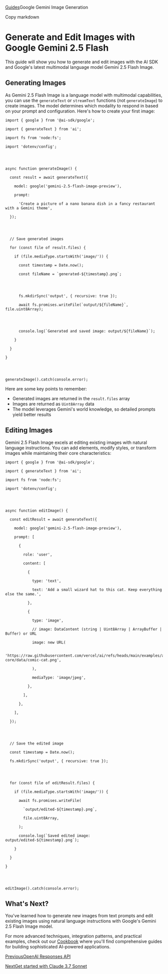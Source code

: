 [Guides](/cookbook/guides)Google Gemini Image Generation

Copy markdown

# Generate and Edit Images with Google Gemini 2.5 Flash

This guide will show you how to generate and edit images with the AI SDK and
Google's latest multimodal language model Gemini 2.5 Flash Image.

## Generating Images

As Gemini 2.5 Flash Image is a language model with multimodal capabilities,
you can use the `generateText` or `streamText` functions (not `generateImage`)
to create images. The model determines which modality to respond in based on
your prompt and configuration. Here's how to create your first image:

    
    
    import { google } from '@ai-sdk/google';
    
    import { generateText } from 'ai';
    
    import fs from 'node:fs';
    
    import 'dotenv/config';
    
    
    
    
    async function generateImage() {
    
      const result = await generateText({
    
        model: google('gemini-2.5-flash-image-preview'),
    
        prompt:
    
          'Create a picture of a nano banana dish in a fancy restaurant with a Gemini theme',
    
      });
    
    
    
    
      // Save generated images
    
      for (const file of result.files) {
    
        if (file.mediaType.startsWith('image/')) {
    
          const timestamp = Date.now();
    
          const fileName = `generated-${timestamp}.png`;
    
    
    
    
          fs.mkdirSync('output', { recursive: true });
    
          await fs.promises.writeFile(`output/${fileName}`, file.uint8Array);
    
    
    
    
          console.log(`Generated and saved image: output/${fileName}`);
    
        }
    
      }
    
    }
    
    
    
    
    generateImage().catch(console.error);

Here are some key points to remember:

  * Generated images are returned in the `result.files` array
  * Images are returned as `Uint8Array` data
  * The model leverages Gemini's world knowledge, so detailed prompts yield better results

## Editing Images

Gemini 2.5 Flash Image excels at editing existing images with natural language
instructions. You can add elements, modify styles, or transform images while
maintaining their core characteristics:

    
    
    import { google } from '@ai-sdk/google';
    
    import { generateText } from 'ai';
    
    import fs from 'node:fs';
    
    import 'dotenv/config';
    
    
    
    
    async function editImage() {
    
      const editResult = await generateText({
    
        model: google('gemini-2.5-flash-image-preview'),
    
        prompt: [
    
          {
    
            role: 'user',
    
            content: [
    
              {
    
                type: 'text',
    
                text: 'Add a small wizard hat to this cat. Keep everything else the same.',
    
              },
    
              {
    
                type: 'image',
    
                // image: DataContent (string | Uint8Array | ArrayBuffer | Buffer) or URL
    
                image: new URL(
    
                  'https://raw.githubusercontent.com/vercel/ai/refs/heads/main/examples/ai-core/data/comic-cat.png',
    
                ),
    
                mediaType: 'image/jpeg',
    
              },
    
            ],
    
          },
    
        ],
    
      });
    
    
    
    
      // Save the edited image
    
      const timestamp = Date.now();
    
      fs.mkdirSync('output', { recursive: true });
    
    
    
    
      for (const file of editResult.files) {
    
        if (file.mediaType.startsWith('image/')) {
    
          await fs.promises.writeFile(
    
            `output/edited-${timestamp}.png`,
    
            file.uint8Array,
    
          );
    
          console.log(`Saved edited image: output/edited-${timestamp}.png`);
    
        }
    
      }
    
    }
    
    
    
    
    editImage().catch(console.error);

## What's Next?

You've learned how to generate new images from text prompts and edit existing
images using natural language instructions with Google's Gemini 2.5 Flash
Image model.

For more advanced techniques, integration patterns, and practical examples,
check out our [Cookbook](/cookbook) where you'll find comprehensive guides for
building sophisticated AI-powered applications.

[PreviousOpenAI Responses API](/cookbook/guides/openai-responses)

[NextGet started with Claude 3.7 Sonnet](/cookbook/guides/sonnet-3-7)

